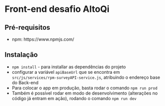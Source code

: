 <h1>Front-end desafio AltoQi</h1>

<h2>Pré-requisitos</h2>
<ul>
  <li>npm: https://www.npmjs.com/</li>
</ul>
<h2>Instalação</h2>
<ul>
  <li><code>npm install</code> - para installar as dependências do projeto</li>
  <li>configurar a variável <code>apiBaseUrl</code> que se encontra em <code>src/js/services/rpm-surveyAPI-service.js</code>, atribuindo o endereço base do Back-end</li>
  <li>Para colocar o app em produção, basta rodar o comando <code>npm run prod</code></li>
  <li>Também é possível rodar em modo de desenvolvimento (alterações no código já entram em ação), rodando o comando <code>npm run dev</code></li>
</ul>
